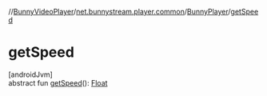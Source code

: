 //[BunnyVideoPlayer](../../../index.md)/[net.bunnystream.player.common](../index.md)/[BunnyPlayer](index.md)/[getSpeed](get-speed.md)

# getSpeed

[androidJvm]\
abstract fun [getSpeed](get-speed.md)(): [Float](https://kotlinlang.org/api/latest/jvm/stdlib/kotlin-stdlib/kotlin/-float/index.html)

